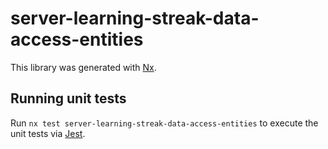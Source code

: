 # server-learning-streak-data-access-entities

This library was generated with [Nx](https://nx.dev).

## Running unit tests

Run `nx test server-learning-streak-data-access-entities` to execute the unit tests via [Jest](https://jestjs.io).
